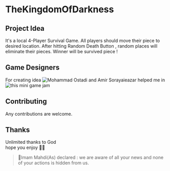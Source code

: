 # TheKingdomOfDarkness
## Project Idea
It's a local 4-Player Survival Game. 
All players should move their piece to desired location. After hitting Random Death Button , random places will eliminate their pieces. Winner will be survived piece !

## Game Designers
For creating idea ![Mohammad Ostadi](https://github.com/MOstadi) and Amir Sorayaieazar helped me in ![this mini game jam](https://itch.io/jam/mini-jam-77-courage) 

## Contributing
Any contributions are welcome.

## Thanks
  Unlimited thanks to God     
  hope you enjoy 🤗🌹  

>:blossom:Imam Mahdi(As) declared :
> we are aware of all your news 
> and none of your actions is hidden from us.
